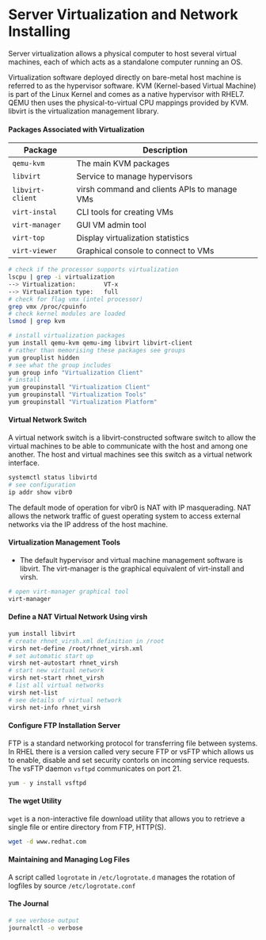 # Server Virtualization and Network Installing

Server virtualization allows a physical computer to host several virtual machines, each of which acts as a standalone computer running an OS.

Virtualization software deployed directly on bare-metal host machine is referred to as the hypervisor software. KVM (Kernel-based Virtual Machine) is part of the Linux Kernel and comes as a native hypervisor with RHEL7. QEMU then uses the physical-to-virtual CPU mappings provided by KVM. libvirt is the virtualization management library.

#### Packages Associated with Virtualization

| Package | Description |
| ---     |       ---   | 
| `qemu-kvm` |  The main KVM packages      |
| `libvirt` |  Service to manage hypervisors   |
| `libvirt-client` |  virsh command and clients APIs to manage VMs  |
| `virt-instal` |  CLI tools for creating VMs   |
| `virt-manager` |    GUI VM admin tool |
| `virt-top` |     Display virtualization statistics   |
| `virt-viewer` |    Graphical console to connect to VMs  |

```bash
# check if the processor supports virtualization
lscpu | grep -i virtualization
--> Virtualization:        VT-x
--> Virtualization type:   full
# check for flag vmx (intel processor) 
grep vmx /proc/cpuinfo
# check kernel modules are loaded
lsmod | grep kvm
```

```bash
# install virtualization packages
yum install qemu-kvm qemu-img libvirt libvirt-client
# rather than memorising these packages see groups
yum grouplist hidden
# see what the group includes
yum group info "Virtualization Client"
# install
yum groupinstall "Virtualization Client"
yum groupinstall "Virtualization Tools"
yum groupinstall "Virtualization Platform"
```

#### Virtual Network Switch

A virtual network switch is a libvirt-constructed software switch to allow the virtual machines to be able to communicate with the host and among one another. The host and virtual machines see this switch as a virtual network interface. 

```bash
systemctl status libvirtd
# see configuration
ip addr show vibr0
```

The default mode of operation for vibr0 is NAT with IP masquerading. NAT allows the network traffic of guest operating system to access external networks via the IP address of the host machine. 

#### Virtualization Management Tools

* The default hypervisor and virtual machine management software is libvirt. The virt-manager is the graphical equivalent of virt-install and virsh. 

```bash
# open virt-manager graphical tool
virt-manager
```

#### Define a NAT Virtual Network Using virsh

```bash
yum install libvirt
# create rhnet_virsh.xml definition in /root
virsh net-define /root/rhnet_virsh.xml
# set automatic start up
virsh net-autostart rhnet_virsh
# start new virtual network
virsh net-start rhnet_virsh
# list all virtual networks
virsh net-list
# see details of virtual network
virsh net-info rhnet_virsh
```

#### Configure FTP Installation Server

FTP is a standard networking protocol for transferring file between systems. In RHEL there is a version called very secure FTP or vsFTP which allows us to enable, disable and set security contorls on incoming service requests. The vsFTP daemon `vsftpd` communicates on port 21. 

```bash
yum - y install vsftpd
```

#### The wget Utility 

`wget` is a non-interactive file download utility that allows you to retrieve a single file or entire directory from FTP, HTTP(S).

```bash
wget -d www.redhat.com
```

#### Maintaining and Managing Log Files

A script called `logrotate` in `/etc/logrotate.d` manages the rotation of logfiles by source `/etc/logrotate.conf`

#### The Journal 

```bash
# see verbose output
journalctl -o verbose
```